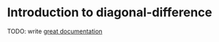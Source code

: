 # Introduction to diagonal-difference

TODO: write [great documentation](http://jacobian.org/writing/what-to-write/)
